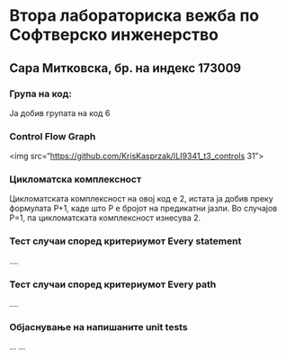 # Втора лабораториска вежба по Софтверско инженерство

## Сара Митковска, бр. на индекс 173009

### Група на код: 

Ја добив групата на код 6

###  Control Flow Graph

<img src=“https://github.com/KrisKasprzak/ILI9341_t3_controls 31”>

### Цикломатска комплексност

Цикломатската комплексност на овој код е 2, истата ја добив преку формулата P+1, каде што P е бројот на предикатни јазли. Во случајoв P=1, па цикломатската комплексност изнесува 2.

### Тест случаи според критериумот  Every statement 

....

### Тест случаи според критериумот Every path

.... 

### Објаснување на напишаните unit tests

...
...
